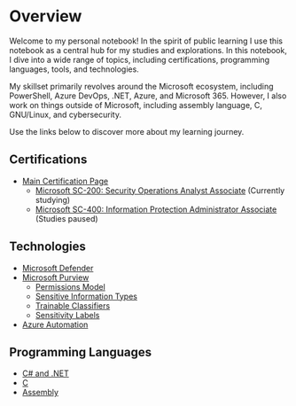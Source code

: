 # Overview

Welcome to my personal notebook! In the spirit of public learning I use this notebook as a central hub for my studies and explorations. In this notebook, I dive into a wide range of topics, including certifications, programming languages, tools, and technologies.

My skillset primarily revolves around the Microsoft ecosystem, including PowerShell, Azure DevOps, .NET, Azure, and Microsoft 365. However, I also work on things outside of Microsoft, including assembly language, C, GNU/Linux, and cybersecurity.

Use the links below to discover more about my learning journey. 

## Certifications

- [Main Certification Page](/topics/certifications/certifications.md)
  - [Microsoft SC-200: Security Operations Analyst Associate](/topics/certifications/sc-200_tracker.md) (Currently studying)
  - [Microsoft SC-400: Information Protection Administrator Associate](/topics/certifications/sc-400_tracker.md) (Studies paused)

## Technologies

- [Microsoft Defender](/topics/technologies/microsoft_defender/defender.md)
- [Microsoft Purview](/topics/technologies/microsoft_purview/index.md)
  - [Permissions Model](/topics/technologies/microsoft_purview/permissions.md)
  - [Sensitive Information Types](/topics/technologies/microsoft_purview/sensitive_information_types.md)
  - [Trainable Classifiers](/topics/technologies/microsoft_purview/trainable_classifiers.md)
  - [Sensitivity Labels](/topics/technologies/microsoft_purview/sensitivity_labels.md)
- [Azure Automation](/topics/technologies/azure_automation/index.md)

## Programming Languages

- [C# and .NET](/topics/languages/csharp.md)
- [C](/topics/languages/c.md)
- [Assembly](/topics/languages/assembly.md)



